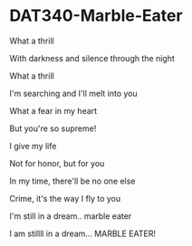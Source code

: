 # DAT340-Marble-Eater
What a thrill

With darkness and silence through the night

What a thrill

I'm searching and I'll melt into you

What a fear in my heart

But you're so supreme!

I give my life

Not for honor, but for you

In my time, there'll be no one else

Crime, it's the way I fly to you 

I'm still in a dream.. marble eater

I am stillll in a dream... MARBLE EATER! 
